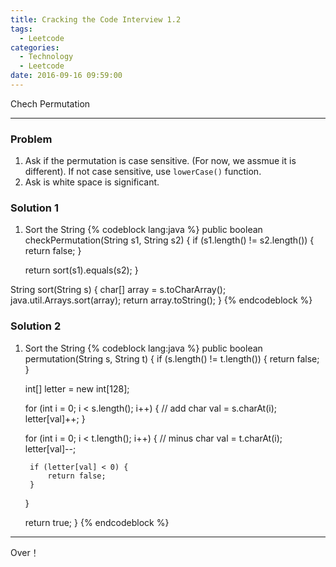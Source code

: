 ```yaml
---
title: Cracking the Code Interview 1.2
tags:
  - Leetcode
categories:
  - Technology
  - Leetcode
date: 2016-09-16 09:59:00
---
```

Chech Permutation

<!-- more -->

***

### Problem
1. Ask if the permutation is case sensitive. (For now, we assmue it is different). If not case sensitive, use `lowerCase()` function.
2. Ask is white space is significant.

### Solution 1
1. Sort the String
{% codeblock lang:java  %}
public boolean checkPermutation(String s1, String s2) {
	if (s1.length() != s2.length()) {
		return false;
	}

	return sort(s1).equals(s2);
}

String sort(String s) {
	char[] array = s.toCharArray();
	java.util.Arrays.sort(array);
	return array.toString();
}
{% endcodeblock %}

### Solution 2
1. Sort the String
{% codeblock lang:java  %}
public boolean permutation(String s, String t) {
	if (s.length() != t.length()) {
		return false;
	}

	int[] letter = new int[128];

	for (int i = 0; i < s.length(); i++) {
		// add
		char val = s.charAt(i);
		letter[val]++;
	}

	for (int i = 0; i < t.length(); i++) {
		// minus
		char val = t.charAt(i);
		letter[val]--;

		if (letter[val] < 0) {
			return false;
		}
	}
	
	return true;
}
{% endcodeblock %}

***

Over！

